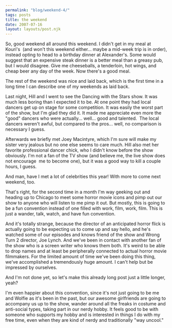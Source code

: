 ```yaml
---
permalink: "blog/weekend-4/"
tags: posts
title: the weekend
date: 2007-07-16
layout: layouts/post.njk
---
```


So, good weekend all around this weekend. I didn't get in my meal at Kouri's&nbsp; (and won't this weekend either... maybe a mid-week trip is in order), instead opting to head to a birthday dinner at Alexander's. Some would suggest that an expensive steak dinner is a better meal than a greasy pub, but I would disagree. Give me cheeseballs, a tenderloin, hot wings, and cheap beer any day of the week. Now there's a good meal.

The rest of the weekend was nice and laid back, which is the first time in a long time I can describe one of my weekends as laid back. 

Last night, Hill and I went to see the Dancing with the Stars show. It was much less boring than I expected it to be. At one point they had local dancers get up on stage for some competition. It was easily the worst part of the show, but I'm glad they did it. It made me appreciate even more the "good" dancers who were actually... well... good and talented.&nbsp; The local dancers weren't awful, but compared to the pros... well, no comparison is necessary I guess. 

Afterwards we briefly met Joey Macintyre, which I'm sure will make my sister very jealous but no one else seems to care much. Hill also met her favorite professional dancer chick, who I didn't know before the show obviously. I'm not a fan of the TV show (and believe me, the live show does not encourage&nbsp; me to become one), but it was a good way to kill a couple hours, I guess.

And man, have I met a lot of celebrities this year! With more to come next weekend, too. 

That's right, for the second time in a month I'm way geeking out and heading up to Chicago to meet some horror movie icons and pimp out our show to anyone who will listen to me pimp it out. But mostly, this is going to be a fun convention instead of one filled with work, film, work, film. This is just a wander, talk, watch, and have fun convention. 

And it's totally strange, because the director of an anticipated horror flick is actually going to be expecting us to come up and say hello, and he's watched some of our episodes and knows friend of the show and Wrong Turn 2 director, Joe Lynch. And we've been in contact with another fan of the show who is a screen writer who knows them both. It's weird to be able to drop names and at least be peripherally connected to actual horror movie filmmakers. For the limited amount of time we've been doing this thing, we've accomplished a tremendously huge amount. I can't help but be impressed by ourselves.

And I'm not done yet, so let's make this already long post just a little longer, yeah?

I'm even happier about this convention, since it's not just going to be me and Wolfie as it's been in the past, but our awesome girlfriends are going to accompany us up to the show, wander around all the freaks in costume and anti-social types, taking part in our nerdy hobby. It feels good to be with someone who supports my hobby and is interested in things I do with my free time, even when they are kind of nerdy and traditionally "way uncool."